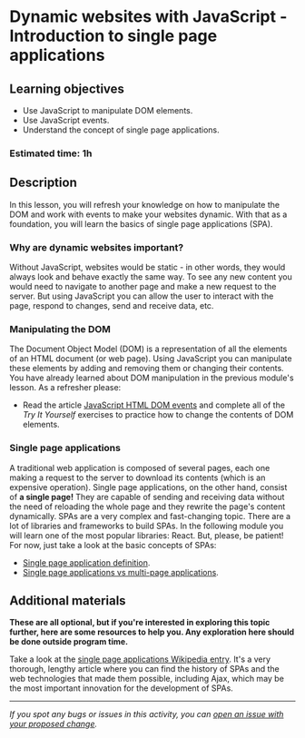 # Dynamic websites with JavaScript - Introduction to single page applications

## Learning objectives

- Use JavaScript to manipulate DOM elements.
- Use JavaScript events.
- Understand the concept of single page applications.

### Estimated time: 1h

## Description

In this lesson, you will refresh your knowledge on how to manipulate the DOM and work with events to make your websites dynamic. With that as a foundation, you will learn the basics of single page applications (SPA).

### Why are dynamic websites important?

Without JavaScript, websites would be static - in other words, they would always look and behave exactly the same way. To see any new content you would need to navigate to another page and make a new request to the server. But using JavaScript you can allow the user to interact with the page, respond to changes, send and receive data, etc.

### Manipulating the DOM

The Document Object Model (DOM) is a representation of all the elements of an HTML document (or web page). Using JavaScript you can manipulate these elements by adding and removing them or changing their contents. You have already learned about DOM manipulation in the previous module's lesson. As a refresher please:

- Read the article [JavaScript HTML DOM events](https://www.w3schools.com/js/js_htmldom.asp) and complete all of the *Try It Yourself* exercises to practice how to change the contents of DOM elements.

### Single page applications

A traditional web application is composed of several pages, each one making a request to the server to download its contents (which is an expensive operation). Single page applications, on the other hand, consist of **a single page!** They are capable of sending and receiving data without the need of reloading the whole page and they rewrite the page's content dynamically. SPAs are a very complex and fast-changing topic. There are a lot of libraries and frameworks to build SPAs. In the following module you will learn one of the most popular libraries: React. But, please, be patient! For now, just take a look at the basic concepts of SPAs:

- [Single page application definition](https://developer.mozilla.org/en-US/docs/Glossary/SPA).
- [Single page applications vs multi-page applications](https://medium.com/@NeotericEU/single-page-application-vs-multiple-page-application-2591588efe58).

## Additional materials
**These are all optional, but if you're interested in exploring this topic further, here are some resources to help you. Any exploration here should be done outside program time.**

Take a look at the [single page applications Wikipedia entry](https://en.wikipedia.org/wiki/Single-page_application). It's a very thorough, lengthy article where you can find the history of SPAs and the web technologies that made them possible, including Ajax, which may be the most important innovation for the development of SPAs.

------

_If you spot any bugs or issues in this activity, you can [open an issue with your proposed change](https://github.com/microverseinc/curriculum-transversal-skills/blob/main/git-github/articles/open_issue.md)._

